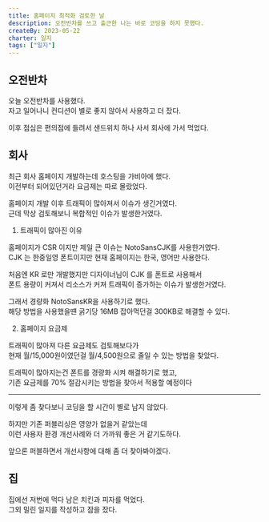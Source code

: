 ```yaml
---
title: 홈페이지 최적화 검토한 날
description: 오전반차를 쓰고 출근한 나는 바로 코딩을 하지 못했다.
createBy: 2023-05-22
charter: 일지
tags: ["일지"]
---
```


## 오전반차

오늘 오전반차를 사용했다.  
자고 일어나니 컨디션이 별로 좋지 않아서 사용하고 더 잤다.

이후 점심은 편의점에 들려서 샌드위치 하나 사서 회사에 가서 먹었다.

## 회사

최근 회사 홈페이지 개발하는데 호스팅을 가비아에 했다.  
이전부터 되어있던거라 요금제는 따로 몰랐었다.

홈페이지 개발 이후 트래픽이 많아져서 이슈가 생긴거였다.  
근데 막상 검토해보니 복합적인 이슈가 발생한거였다.

1. 트래픽이 많아진 이유

홈페이지가 CSR 이지만 제일 큰 이슈는 NotoSansCJK를 사용한거였다.  
CJK 는 한중일영 폰트이지만 현재 홈페이지는 한국, 영어만 사용한다.

처음엔 KR 로만 개발했지만 디자이너님이 CJK 를 폰트로 사용해서  
폰트 용량이 커져서 리소스가 커져 트래픽이 증가하는 이슈가 발생한거였다.

그래서 경량화 NotoSansKR을 사용하기로 했다.  
해당 방법을 사용했을떈 굵기당 16MB 잡아먹던걸 300KB로 해결할 수 있다.

2. 홈페이지 요금제

트래픽이 많아져 다른 요금제도 검토해보다가  
현재 월/15,000원이였던걸 월/4,500원으로 줄일 수 있는 방법을 찾았다.

트래픽이 많아지는건 폰트를 경량화 시켜 해결하기로 했고,  
기존 요금제를 70% 절감시키는 방법을 찾아서 적용할 예정이다

---

이렇게 좀 찾다보니 코딩을 할 시간이 별로 남지 않았다.

하지만 기존 퍼블리싱은 영양가 없을거 같았는데  
이런 사용자 환경 개선사례와 더 가까워 좋은 거 같기도하다.

앞으론 퍼블하면서 개선사항에 대해 좀 더 찾아봐야겠다.

## 집

집에선 저번에 먹다 남은 치킨과 피자를 먹었다.  
그외 밀린 일지를 작성하고 잠을 잤다.
